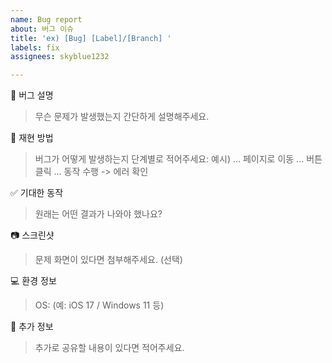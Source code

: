 ```yaml
---
name: Bug report
about: 버그 이슈
title: 'ex) [Bug] [Label]/[Branch] '
labels: fix
assignees: skyblue1232

---
```


📌 버그 설명
>무슨 문제가 발생했는지 간단하게 설명해주세요.


🔁 재현 방법
>버그가 어떻게 발생하는지 단계별로 적어주세요:
>예시) ... 페이지로 이동 ... 버튼 클릭 ... 동작 수행 -> 에러 확인


✅ 기대한 동작
>원래는 어떤 결과가 나와야 했나요?


📷 스크린샷
>문제 화면이 있다면 첨부해주세요. (선택)


💻 환경 정보
> OS: (예: iOS 17 / Windows 11 등)


📝 추가 정보
>추가로 공유할 내용이 있다면 적어주세요.
